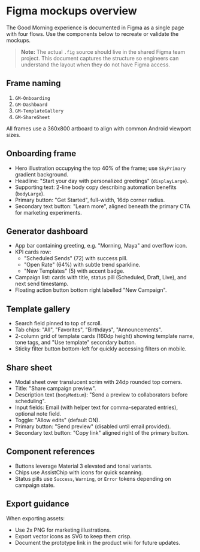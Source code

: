 # Figma mockups overview

The Good Morning experience is documented in Figma as a single page with four flows. Use the components below to recreate or validate the mockups.

> **Note:** The actual `.fig` source should live in the shared Figma team project. This document captures the structure so engineers can understand the layout when they do not have Figma access.

## Frame naming

1. `GM-Onboarding`
2. `GM-Dashboard`
3. `GM-TemplateGallery`
4. `GM-ShareSheet`

All frames use a 360x800 artboard to align with common Android viewport sizes.

## Onboarding frame

- Hero illustration occupying the top 40% of the frame; use `SkyPrimary` gradient background.
- Headline: "Start your day with personalized greetings" (`displayLarge`).
- Supporting text: 2-line body copy describing automation benefits (`bodyLarge`).
- Primary button: "Get Started", full-width, 16dp corner radius.
- Secondary text button: "Learn more", aligned beneath the primary CTA for marketing experiments.

## Generator dashboard

- App bar containing greeting, e.g. "Morning, Maya" and overflow icon.
- KPI cards row:
  - "Scheduled Sends" (72) with success pill.
  - "Open Rate" (64%) with subtle trend sparkline.
  - "New Templates" (5) with accent badge.
- Campaign list: cards with title, status pill (Scheduled, Draft, Live), and next send timestamp.
- Floating action button bottom right labelled "New Campaign".

## Template gallery

- Search field pinned to top of scroll.
- Tab chips: "All", "Favorites", "Birthdays", "Announcements".
- 2-column grid of template cards (160dp height) showing template name, tone tags, and "Use template" secondary button.
- Sticky filter button bottom-left for quickly accessing filters on mobile.

## Share sheet

- Modal sheet over translucent scrim with 24dp rounded top corners.
- Title: "Share campaign preview".
- Description text (`bodyMedium`): "Send a preview to collaborators before scheduling".
- Input fields: Email (with helper text for comma-separated entries), optional note field.
- Toggle: "Allow edits" (default ON).
- Primary button: "Send preview" (disabled until email provided).
- Secondary text button: "Copy link" aligned right of the primary button.

## Component references

- Buttons leverage Material 3 elevated and tonal variants.
- Chips use AssistChip with icons for quick scanning.
- Status pills use `Success`, `Warning`, or `Error` tokens depending on campaign state.

## Export guidance

When exporting assets:
- Use 2x PNG for marketing illustrations.
- Export vector icons as SVG to keep them crisp.
- Document the prototype link in the product wiki for future updates.
